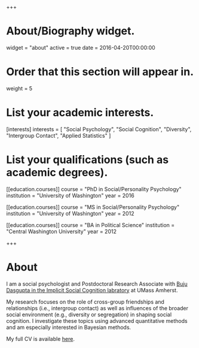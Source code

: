 +++
# About/Biography widget.
widget = "about"
active = true
date = 2016-04-20T00:00:00

# Order that this section will appear in.
weight = 5

# List your academic interests.
[interests]
  interests = [
    "Social Psychology",
    "Social Cognition",
    "Diversity",
    "Intergroup Contact",
    "Applied Statistics"
  ]

# List your qualifications (such as academic degrees).
[[education.courses]]
  course = "PhD in Social/Personality Psychology"
  institution = "University of Washington"
  year = 2016

[[education.courses]]
  course = "MS in Social/Personality Psychology"
  institution = "University of Washington"
  year = 2012

[[education.courses]]
  course = "BA in Political Science"
  institution = "Central Washington University"
  year = 2012
 
+++

# About

I am a social psychologist and Postdoctoral Research Associate with [Buju Dasgupta in the Implicit Social Cognition labratory](https://people.umass.edu/nd/) at UMass Amherst.

My research focuses on the role of cross-group friendships and relationships (i.e., intergroup contact) as well as influences of the broader social environment (e.g., diversity or segregation)
in shaping social cognition. I investigate these topics using advanced quantitative methods and am especially interested in Bayesian methods.


My full CV is available [here](pdf/cv.pdf). 
